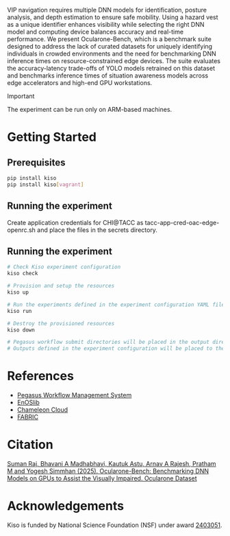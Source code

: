 VIP navigation requires multiple DNN models for identification, posture analysis, and depth estimation to ensure safe mobility. Using a hazard vest as a unique identifier enhances visibility while selecting the right DNN model and computing device balances accuracy and real-time performance. We present Ocularone-Bench, which is a benchmark suite designed to address the lack of curated datasets for uniquely identifying individuals in crowded environments and the need for benchmarking DNN inference times on resource-constrained edge devices. The suite evaluates the accuracy-latency trade-offs of YOLO models retrained on this dataset and benchmarks inference times of situation awareness models across edge accelerators and high-end GPU workstations.

> [!IMPORTANT]
> The experiment can be run only on ARM-based machines.

# Getting Started

## Prerequisites

```sh
pip install kiso
pip install kiso[vagrant]
```

## Running the experiment

Create application credentials for CHI@TACC as tacc-app-cred-oac-edge-openrc.sh and place the files in the secrets directory.

## Running the experiment

```sh
# Check Kiso experiment configuration
kiso check

# Provision and setup the resources
kiso up

# Run the experiments defined in the experiment configuration YAML file
kiso run

# Destroy the provisioned resources
kiso down

# Pegasus workflow submit directories will be placed in the output directory at the end of the experiment. The submit directories will also have a statistics directory with the pegasus-statistics output.
# Outputs defined in the experiment configuration will be placed to the destination specified in the experiment configuration.
```

# References

- [Pegasus Workflow Management System](https://pegasus.isi.edu)
- [EnOSlib](https://discovery.gitlabpages.inria.fr/enoslib/)
- [Chameleon Cloud](https://www.chameleoncloud.org)
- [FABRIC](https://portal.fabric-testbed.net)

# Citation

[Suman Raj, Bhavani A Madhabhavi, Kautuk Astu, Arnav A Rajesh, Pratham M and Yogesh Simmhan (2025). Ocularone-Bench: Benchmarking DNN Models on GPUs to Assist the Visually Impaired. Ocularone Dataset](https://www.arxiv.org/pdf/2504.03709)

# Acknowledgements

Kiso is funded by National Science Foundation (NSF) under award [2403051](https://www.nsf.gov/awardsearch/showAward?AWD_ID=2403051).
